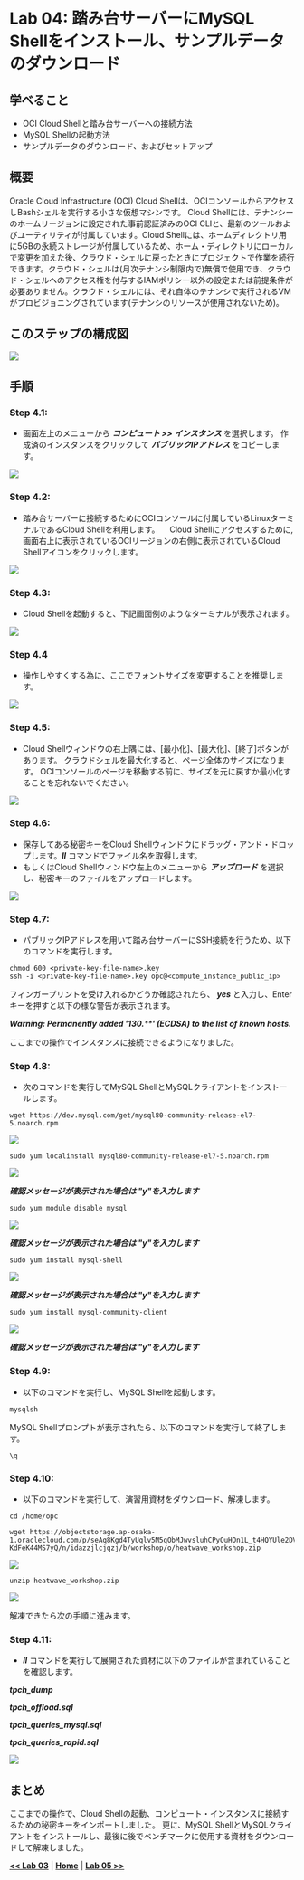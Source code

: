 # Lab 04: 踏み台サーバーにMySQL Shellをインストール、サンプルデータのダウンロード

## 学べること
- OCI Cloud Shellと踏み台サーバーへの接続方法
- MySQL Shellの起動方法
- サンプルデータのダウンロード、およびセットアップ
  
## 概要

Oracle Cloud Infrastructure (OCI) Cloud Shellは、OCIコンソールからアクセスしBashシェルを実行する小さな仮想マシンです。 Cloud Shellには、テナンシーのホームリージョンに設定された事前認証済みのOCI CLIと、最新のツールおよびユーティリティが付属しています。Cloud Shellには、ホームディレクトリ用に5GBの永続ストレージが付属しているため、ホーム・ディレクトリにローカルで変更を加えた後、クラウド・シェルに戻ったときにプロジェクトで作業を続行できます。クラウド・シェルは(月次テナンシ制限内で)無償で使用でき、クラウド・シェルへのアクセス権を付与するIAMポリシー以外の設定または前提条件が必要ありません。クラウド・シェルには、それ自体のテナンシで実行されるVMがプロビジョニングされています(テナンシのリソースが使用されないため)。

## このステップの構成図
![](./images/Lab04.PNG)

## 手順

### **Step 4.1:**
- 画面左上のメニューから _**コンピュート >> インスタンス**_ を選択します。
 作成済のインスタンスをクリックして _**パブリックIPアドレス**_ をコピーします。

![](./images/HW16_ci4.png)

### **Step 4.2:**
- 踏み台サーバーに接続するためにOCIコンソールに付属しているLinuxターミナルであるCloud Shellを利用します。
　Cloud Shellにアクセスするために, 画面右上に表示されているOCIリージョンの右側に表示されているCloud Shellアイコンをクリックします。
 
![](./images/cloud-shell-1.png)

### **Step 4.3:**
- Cloud Shellを起動すると、下記画面例のようなターミナルが表示されます。
  

![](./images/cloud-shell-2.png)

### **Step 4.4**
- 操作しやすくする為に、ここでフォントサイズを変更することを推奨します。
  

![](./images/cloud-shell-3.png)

### **Step 4.5:**
- Cloud Shellウィンドウの右上隅には、[最小化]、[最大化]、[終了]ボタンがあります。 クラウドシェルを最大化すると、ページ全体のサイズになります。 OCIコンソールのページを移動する前に、サイズを元に戻すか最小化することを忘れないでください。

![](./images/cloud-shell-4.png)

### **Step 4.6:**
- 保存してある秘密キーをCloud Shellウィンドウにドラッグ・アンド・ドロップします。_**ll**_ コマンドでファイル名を取得します。
- もしくはCloud Shellウィンドウ左上のメニューから _**アップロード**_ を選択し、秘密キーのファイルをアップロードします。
  

![](./images/cloud-shell-5.png)

### **Step 4.7:**
- パブリックIPアドレスを用いて踏み台サーバーにSSH接続を行うため、以下のコマンドを実行します。
```
chmod 600 <private-key-file-name>.key
ssh -i <private-key-file-name>.key opc@<compute_instance_public_ip>
```

フィンガープリントを受け入れるかどうか確認されたら、 _**yes**_ と入力し、Enterキーを押すと以下の様な警告が表示されます。

_**Warning: Permanently added '130.******' (ECDSA) to the list of known hosts.**_

ここまでの操作でインスタンスに接続できるようになりました。

### **Step 4.8:**
- 次のコマンドを実行してMySQL ShellとMySQLクライアントをインストールします。 
  
```
wget https://dev.mysql.com/get/mysql80-community-release-el7-5.noarch.rpm
```
![](./images/cloud-shell-6.png)
```
sudo yum localinstall mysql80-community-release-el7-5.noarch.rpm
```
![](./images/cloud-shell-7.png)

_**確認メッセージが表示された場合は "y"を入力します**_ 

```
sudo yum module disable mysql
```
![](./images/cloud-shell-7-2.png)

_**確認メッセージが表示された場合は "y"を入力します**_ 

```
sudo yum install mysql-shell  
```
![](./images/cloud-shell-8.png)

_**確認メッセージが表示された場合は "y"を入力します**_

```
sudo yum install mysql-community-client
```

![](./images/cloud-shell-9.png)

_**確認メッセージが表示された場合は "y"を入力します**_


### **Step 4.9:**
- 以下のコマンドを実行し、MySQL Shellを起動します。
```
mysqlsh
```
MySQL Shellプロンプトが表示されたら、以下のコマンドを実行して終了します。
```
\q
```

### **Step 4.10:**
- 以下のコマンドを実行して、演習用資材をダウンロード、解凍します。
```
cd /home/opc
```

```
wget https://objectstorage.ap-osaka-1.oraclecloud.com/p/seAq8Kgd4TyUqlv5M5qObMJwvsluhCPyOuHOn1L_t4HQYUle2DV-KdFeK44MS7yQ/n/idazzjlcjqzj/b/workshop/o/heatwave_workshop.zip

```

![](./images/cloud-shell-10.png)

```
unzip heatwave_workshop.zip
```

![](./images/cloud-shell-11.png)


解凍できたら次の手順に進みます。

### **Step 4.11:**
- _**ll**_ コマンドを実行して展開された資材に以下のファイルが含まれていることを確認します。

_**tpch_dump**_

_**tpch_offload.sql**_

_**tpch_queries_mysql.sql**_

_**tpch_queries_rapid.sql**_

![](./images/cloud-shell-12.png)


## まとめ

ここまでの操作で、Cloud Shellの起動、コンピュート・インスタンスに接続するための秘密キーをインポートしました。 更に、MySQL ShellとMySQLクライアントをインストールし、最後に後でベンチマークに使用する資材をダウンロードして解凍しました。

**[<< Lab 03](/Lab03/README.md)** | **[Home](../README.md)** | **[Lab 05 >>](/Lab05/README.md)**
